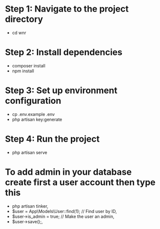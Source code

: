# Step 1: Navigate to the project directory
- cd wnr

# Step 2: Install dependencies
- composer install
- npm install

# Step 3: Set up environment configuration
- cp .env.example .env
- php artisan key:generate

# Step 4: Run the project
- php artisan serve

# To add admin in your database create first a user account then type this
- php artisan tinker,
- $user = App\Models\User::find(1); // Find user by ID,
- $user->is_admin = true; // Make the user an admin,
- $user->save();,






